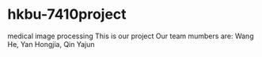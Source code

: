 # hkbu-7410project
medical image processing
This is our project 
Our team mumbers are:
Wang He, Yan Hongjia, Qin Yajun
